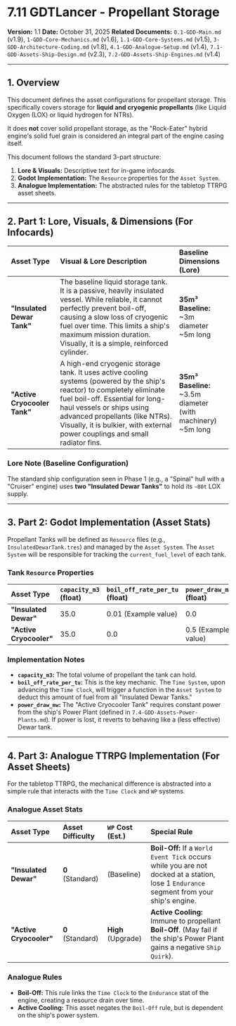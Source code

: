 # 7.11 GDTLancer - Propellant Storage

**Version:** 1.1
**Date:** October 31, 2025
**Related Documents:** `0.1-GDD-Main.md` (v1.9), `1-GDD-Core-Mechanics.md` (v1.6), `1.1-GDD-Core-Systems.md` (v1.5), `3-GDD-Architecture-Coding.md` (v1.8), `4.1-GDD-Analogue-Setup.md` (v1.4), `7.1-GDD-Assets-Ship-Design.md` (v2.3), `7.2-GDD-Assets-Ship-Engines.md` (v1.4)

---

## 1. Overview

This document defines the asset configurations for propellant storage. This specifically covers storage for **liquid and cryogenic propellants** (like Liquid Oxygen (LOX) or liquid hydrogen for NTRs).

It does **not** cover solid propellant storage, as the "Rock-Eater" hybrid engine's solid fuel grain is considered an integral part of the engine casing itself.

This document follows the standard 3-part structure:
1.  **Lore & Visuals:** Descriptive text for in-game infocards.
2.  **Godot Implementation:** The `Resource` properties for the `Asset System`.
3.  **Analogue Implementation:** The abstracted rules for the tabletop TTRPG asset sheets.

---

## 2. Part 1: Lore, Visuals, & Dimensions (For Infocards)

| Asset Type | Visual & Lore Description | Baseline Dimensions (Lore) |
| :--- | :--- | :--- |
| **"Insulated Dewar Tank"** | The baseline liquid storage tank. It is a passive, heavily insulated vessel. While reliable, it cannot perfectly prevent boil-off, causing a slow loss of cryogenic fuel over time. This limits a ship's maximum mission duration. Visually, it is a simple, reinforced cylinder. | **35m³ Baseline:**<br>~3m diameter<br>~5m long |
| **"Active Cryocooler Tank"** | A high-end cryogenic storage tank. It uses active cooling systems (powered by the ship's reactor) to completely eliminate fuel boil-off. Essential for long-haul vessels or ships using advanced propellants (like NTRs). Visually, it is bulkier, with external power couplings and small radiator fins. | **35m³ Baseline:**<br>~3.5m diameter (with machinery)<br>~5m long |

### Lore Note (Baseline Configuration)

The standard ship configuration seen in Phase 1 (e.g., a "Spinal" hull with a "Cruiser" engine) uses **two "Insulated Dewar Tanks"** to hold its `~80t` LOX supply.

---

## 3. Part 2: Godot Implementation (Asset Stats)

Propellant Tanks will be defined as `Resource` files (e.g., `InsulatedDewarTank.tres`) and managed by the `Asset System`. The `Asset System` will be responsible for tracking the `current_fuel_level` of each tank.

### Tank `Resource` Properties

| Asset Type | `capacity_m3` (float) | `boil_off_rate_per_tu` (float) | `power_draw_mw` (float) |
| :--- | :--- | :--- | :--- |
| **"Insulated Dewar"** | 35.0 | 0.01 (Example value) | 0.0 |
| **"Active Cryocooler"** | 35.0 | 0.0 | 0.5 (Example value) |

### Implementation Notes

* **`capacity_m3`:** The total volume of propellant the tank can hold.
* **`boil_off_rate_per_tu`:** This is the key mechanic. The `Time System`, upon advancing the `Time Clock`, will trigger a function in the `Asset System` to deduct this amount of fuel from all "Insulated Dewar Tanks."
* **`power_draw_mw`:** The "Active Cryocooler Tank" requires constant power from the ship's Power Plant (defined in `7.4-GDD-Assets-Power-Plants.md`). If power is lost, it reverts to behaving like a (less effective) Dewar tank.

---

## 4. Part 3: Analogue TTRPG Implementation (For Asset Sheets)

For the tabletop TTRPG, the mechanical difference is abstracted into a simple rule that interacts with the `Time Clock` and `WP` systems.

### Analogue Asset Stats

| Asset Type | Asset Difficulty | `WP` Cost (Est.) | Special Rule |
| :--- | :--- | :--- | :--- |
| **"Insulated Dewar"** | **0** (Standard) | (Baseline) | **Boil-Off:** If a `World Event Tick` occurs while you are not docked at a station, lose 1 `Endurance` segment from your ship's engine. |
| **"Active Cryocooler"** | **0** (Standard) | **High** (Upgrade) | **Active Cooling:** Immune to propellant **Boil-Off**. (May fail if the ship's Power Plant gains a negative `Ship Quirk`). |

### Analogue Rules

* **Boil-Off:** This rule links the `Time Clock` to the `Endurance` stat of the engine, creating a resource drain over time.
* **Active Cooling:** This asset negates the `Boil-Off` rule, but is dependent on the ship's power system.
